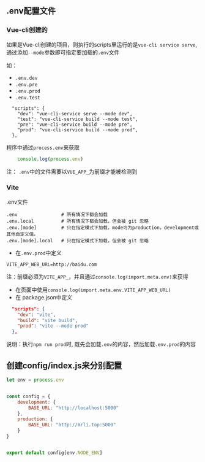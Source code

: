 ## .env配置文件

### Vue-cli创建的

如果是Vue-cli创建的项目，则执行的scripts里运行的是`vue-cli service serve`, 通过添加`--mode`参数即可指定要加载的`.env`文件

如：

- `.env.dev`
- `.env.pre`
- `.env.prod`
- `.env.test`

```
  "scripts": {
    "dev": "vue-cli-service serve --mode dev",
    "test": "vue-cli-service build --mode test",
    "pre": "vue-cli-service build --mode pre",
    "prod": "vue-cli-service build --mode prod",
  },
```

程序中通过`process.env`来获取

```js
    console.log(process.env)
```

注： `.env`中的文件需要以`VUE_APP_`为前缀才能被检测到

### Vite

.env文件

```
.env                # 所有情况下都会加载
.env.local          # 所有情况下都会加载，但会被 git 忽略
.env.[mode]         # 只在指定模式下加载，mode可为production，development或其他自定义值。
.env.[mode].local   # 只在指定模式下加载，但会被 git 忽略
```

- 在`.env.prod`中定义

```
VITE_APP_WEB_URL=http://baidu.com
```

注：前缀必须为`VITE_APP_`，并且通过`console.log(import.meta.env)`来获得

- 在页面中使用`console.log(import.meta.env.VITE_APP_WEB_URL)`
- 在 package.json中定义

```json
  "scripts": {
    "dev": "vite",
    "build": "vite build",
    "prod": "vite --mode prod"
  },
```

说明：执行`npm run prod`时, 既先会加载`.env`的内容，然后加载`.env.prod`的内容


## 创建config/index.js来分别配置
```js
let env = process.env


const config = {
    development: {
        BASE_URL: "http://localhost:5000"
    },
    production: {
        BASE_URL: "http://mrli.top:5000"
    }
}


export default config[env.NODE_ENV]
```
